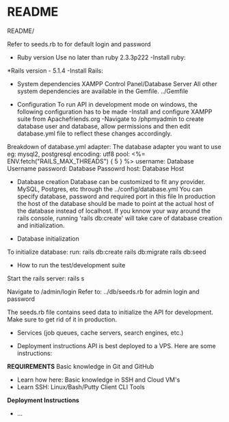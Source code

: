 # README

README/

Refer to seeds.rb to for default login and password


* Ruby version
 Use no later than ruby 2.3.3p222
 -Install ruby:
 
*Rails version - 5.1.4
  -Install Rails: 


* System dependencies
XAMPP Control Panel/Database Server
All other system dependencies are available in the Gemfile. ../Gemfile

* Configuration
To run API in development mode on windows, the following configuration has to be made
-Install and configure XAMPP suite from Apachefriends.org
-Navigate to /phpmyadmin to create database user and database, allow permissions and then edit database.yml file to reflect these changes accordingly.

Breakdown of database.yml
  adapter: The database adapter you want to use eg: mysql2, postgresql
  encoding: utf8
  pool: <%= ENV.fetch("RAILS_MAX_THREADS") { 5 } %>
  username: Database Username
  password: Database Passowrd
  host: Database Host

* Database creation
Database can be customized to fit any provider. MySQL, Postgres, etc through the ../config/database.yml
    You can specify database, password and required port in this file
    In production the host of the database should be made to point at the actual host of the database instead of localhost.
    If you knnow your way around the rails console, running 'rails db:create' will take care of database creation and initialization.

* Database initialization

To initialize database:
    run:
    rails db:create
    rails db:migrate
    rails db:seed

* How to run the test/development suite

Start the rails server: 
rails s

Navigate to /admin/login
Refer to: ../db/seeds.rb for admin login and password

The seeds.rb file contains seed data to initialize the API for development. Make sure to get rid of it in production.





* Services (job queues, cache servers, search engines, etc.)

* Deployment instructions
API is best deployed to a VPS.
Here are some instructions:

**REQUIREMENTS**
Basic knowledge in Git and GitHub
- Learn how here: 
Basic knowledge in SSH and Cloud VM's 
- Learn SSH: 
Linux/Bash/Putty Client CLI Tools

**Deployment Instructions**




* ...
